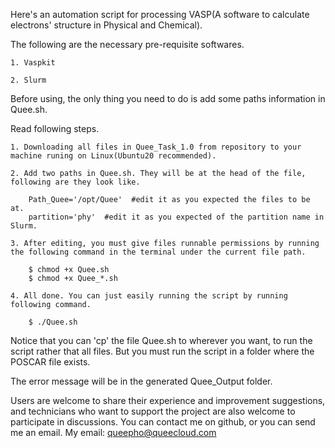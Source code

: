 Here's an automation script for processing VASP(A software to calculate electrons' structure in Physical and Chemical).

The following are the necessary pre-requisite softwares.

    1. Vaspkit

    2. Slurm

Before using, the only thing you need to do is add some paths information in Quee.sh. 

Read following steps.

    1. Downloading all files in Quee_Task_1.0 from repository to your machine runing on Linux(Ubuntu20 recommended).
    
    2. Add two paths in Quee.sh. They will be at the head of the file, following are they look like.

        Path_Quee='/opt/Quee'  #edit it as you expected the files to be at.
        partition='phy'  #edit it as you expected of the partition name in Slurm.

    3. After editing, you must give files runnable permissions by running the following command in the terminal under the current file path.

        $ chmod +x Quee.sh
        $ chmod +x Quee_*.sh

    4. All done. You can just easily running the script by running following command.

        $ ./Quee.sh

  Notice that you can 'cp' the file Quee.sh to wherever you want, to run the script rather that all files. But you must run the script in a folder where the POSCAR file exists.

  The error message will be in the generated Quee_Output folder.

  Users are welcome to share their experience and improvement suggestions, and technicians who want to support the project are also welcome to participate in discussions. You can contact me on github, or you can send me an email. 
  My email: queepho@queecloud.com
    
